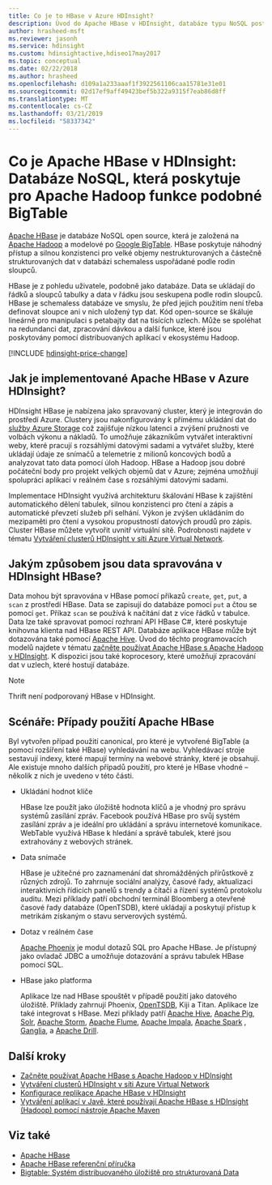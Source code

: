 ```yaml
---
title: Co je to HBase v Azure HDInsight?
description: Úvod do Apache HBase v HDInsight, databáze typu NoSQL postavené na Hadoop. Další informace o případech použití a porovnání HBase s dalšími clustery Hadoop.
author: hrasheed-msft
ms.reviewer: jasonh
ms.service: hdinsight
ms.custom: hdinsightactive,hdiseo17may2017
ms.topic: conceptual
ms.date: 02/22/2018
ms.author: hrasheed
ms.openlocfilehash: d109a1a233aaaf1f3922561106caa15781e31e01
ms.sourcegitcommit: 02d17ef9aff49423bef5b322a9315f7eab86d8ff
ms.translationtype: MT
ms.contentlocale: cs-CZ
ms.lasthandoff: 03/21/2019
ms.locfileid: "58337342"
---
```

# <a name="what-is-apache-hbase-in-hdinsight-a-nosql-database-that-provides-bigtable-like-capabilities-for-apache-hadoop"></a>Co je Apache HBase v HDInsight: Databáze NoSQL, která poskytuje pro Apache Hadoop funkce podobné BigTable
[Apache HBase](https://hbase.apache.org/) je databáze NoSQL open source, která je založená na [Apache Hadoop](https://hadoop.apache.org/) a modelové po [Google BigTable](https://cloud.google.com/bigtable/). HBase poskytuje náhodný přístup a silnou konzistenci pro velké objemy nestrukturovaných a částečně strukturovaných dat v databázi schemaless uspořádané podle rodin sloupců.

HBase je z pohledu uživatele, podobně jako databáze. Data se ukládají do řádků a sloupců tabulky a data v řádku jsou seskupena podle rodin sloupců. HBase je schemaless databáze ve smyslu, že před jejich použitím není třeba definovat sloupce ani v nich uložený typ dat. Kód open-source se škáluje lineárně pro manipulaci s petabajty dat na tisících uzlech. Může se spoléhat na redundanci dat, zpracování dávkou a další funkce, které jsou poskytovány pomocí distribuovaných aplikací v ekosystému Hadoop.

[!INCLUDE [hdinsight-price-change](../../../includes/hdinsight-enhancements.md)]

## <a name="how-is-apache-hbase-implemented-in-azure-hdinsight"></a>Jak je implementované Apache HBase v Azure HDInsight?

HDInsight HBase je nabízena jako spravovaný cluster, který je integrován do prostředí Azure. Clustery jsou nakonfigurovány k přímému ukládání dat do [služby Azure Storage](./../hdinsight-hadoop-use-blob-storage.md) což zajišťuje nízkou latenci a zvýšení pružnosti ve volbách výkonu a nákladů. To umožňuje zákazníkům vytvářet interaktivní weby, které pracují s rozsáhlými datovými sadami a vytvářet služby, které ukládají údaje ze snímačů a telemetrie z milionů koncových bodů a analyzovat tato data pomocí úloh Hadoop. HBase a Hadoop jsou dobré počáteční body pro projekt velkých objemů dat v Azure; zejména umožňují spolupráci aplikací v reálném čase s rozsáhlými datovými sadami.

Implementace HDInsight využívá architekturu škálování HBase k zajištění automatického dělení tabulek, silnou konzistenci pro čtení a zápis a automatické převzetí služeb při selhání. Výkon je zvýšen ukládáním do mezipaměti pro čtení a vysokou propustností datových proudů pro zápis. Cluster HBase můžete vytvořit uvnitř virtuální sítě. Podrobnosti najdete v tématu [Vytváření clusterů HDInsight v síti Azure Virtual Network](./apache-hbase-provision-vnet.md).

## <a name="how-is-data-managed-in-hdinsight-hbase"></a>Jakým způsobem jsou data spravována v HDInsight HBase?
Data mohou být spravována v HBase pomocí příkazů `create`, `get`, `put`, a `scan` z prostředí HBase. Data se zapisují do databáze pomocí `put` a čtou se pomocí `get`. Příkaz `scan` se používá k načítání dat z více řádků v tabulce. Data lze také spravovat pomocí rozhraní API HBase C#, které poskytuje knihovna klienta nad HBase REST API. Databáze aplikace HBase může být dotazována také pomocí [Apache Hive](https://hive.apache.org/). Úvod do těchto programovacích modelů najdete v tématu [začněte používat Apache HBase s Apache Hadoop v HDInsight](./apache-hbase-tutorial-get-started-linux.md). K dispozici jsou také koprocesory, které umožňují zpracování dat v uzlech, které hostují databáze.

> [!NOTE]  
> Thrift není podporovaný HBase v HDInsight.

## <a name="scenarios-use-cases-for-apache-hbase"></a>Scénáře: Případy použití Apache HBase
Byl vytvořen případ použití canonical, pro které je vytvořené BigTable (a pomocí rozšíření také HBase) vyhledávání na webu. Vyhledávací stroje sestavují indexy, které mapují termíny na webové stránky, které je obsahují. Ale existuje mnoho dalších případů použití, pro které je HBase vhodné – několik z nich je uvedeno v této části.

* Ukládání hodnot klíče
  
    HBase lze použít jako úložiště hodnota klíčů a je vhodný pro správu systémů zasílání zpráv. Facebook používá HBase pro svůj systém zasílání zpráv a je ideální pro ukládání a správu internetové komunikace. WebTable využívá HBase k hledání a správě tabulek, které jsou extrahovány z webových stránek.
* Data snímače
  
    HBase je užitečné pro zaznamenání dat shromážděných přírůstkově z různých zdrojů. To zahrnuje sociální analýzy, časové řady, aktualizaci interaktivních řídicích panelů s trendy a čítači a řízení systémů protokolu auditu. Mezi příklady patří obchodní terminál Bloomberg a otevřené časové řady databáze (OpenTSDB), které ukládají a poskytují přístup k metrikám získaným o stavu serverových systémů.
* Dotaz v reálném čase
  
    [Apache Phoenix](https://phoenix.apache.org/) je modul dotazů SQL pro Apache HBase. Je přístupný jako ovladač JDBC a umožňuje dotazování a správu tabulek HBase pomocí SQL.
* HBase jako platforma
  
    Aplikace lze nad HBase spouštět v případě použití jako datového úložiště. Příklady zahrnují Phoenix, [OpenTSDB](http://opentsdb.net/), Kiji a Titan. Aplikace lze také integrovat s HBase. Mezi příklady patří [Apache Hive](https://hive.apache.org/), [Apache Pig](https://pig.apache.org/), [Solr](https://lucene.apache.org/solr/), [Apache Storm](https://storm.apache.org/), [Apache Flume](https://flume.apache.org/), [ Apache Impala](https://impala.apache.org/), [Apache Spark](https://spark.apache.org/) , [Ganglia](http://ganglia.info/), a [Apache Drill](https://drill.apache.org/).

## <a name="next-steps"></a>Další kroky
* [Začněte používat Apache HBase s Apache Hadoop v HDInsight](./apache-hbase-tutorial-get-started-linux.md)
* [Vytváření clusterů HDInsight v síti Azure Virtual Network](./apache-hbase-provision-vnet.md)
* [Konfigurace replikace Apache HBase v HDInsight](apache-hbase-replication.md)
* [Vytváření aplikací v Javě, které používají Apache HBase s HDInsight (Hadoop) pomocí nástroje Apache Maven](./apache-hbase-build-java-maven-linux.md)

## <a name="see-also"></a>Viz také
* [Apache HBase](https://hbase.apache.org/)
* [Apache HBase referenční příručka](https://hbase.apache.org/book.html)
* [Bigtable: Systém distribuovaného úložiště pro strukturovaná Data](https://research.google.com/archive/bigtable.html)
